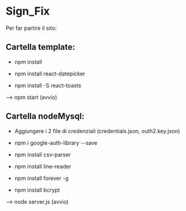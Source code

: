 # Sign_Fix

Per far partire il sito: 

## Cartella template:

- npm install

- npm install react-datepicker

- npm install -S react-toasts

--> npm start (avvio)

## Cartella nodeMysql:

- Aggiungere i 2 file di credenziali (credentials.json, outh2.key.json)

- npm i google-auth-library --save

- npm install csv-parser

- npm install line-reader

- npm install forever -g

- npm install bcrypt

--> node server.js (avvio)
